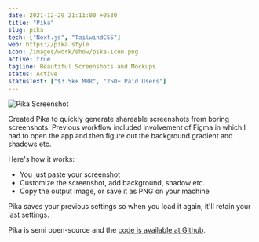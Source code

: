 ```yaml
---
date: 2021-12-29 21:11:00 +0530
title: "Pika"
slug: pika
tech: ["Next.js", "TailwindCSS"]
web: https://pika.style
icon: /images/work/show/pika-icon.png
active: true
tagline: Beautiful Screenshots and Mockups
status: Active
statusText: ["$3.5k+ MRR", "250+ Paid Users"]
---
```


![Pika Screenshot](/images/work/show/pika-preview.png)

Created Pika to quickly generate shareable screenshots
from boring screenshots. Previous workflow included
involvement of Figma in which I had to open the app
and then figure out the background gradient and shadows etc.

Here's how it works:

- You just paste your screenshot
- Customize the screenshot, add background, shadow etc.
- Copy the output image, or save it as PNG on your machine

Pika saves your previous settings so when you load it again,
it'll retain your last settings.

Pika is semi open-source and
the [code is available at Github](http://github.com/rishimohan/pika).
